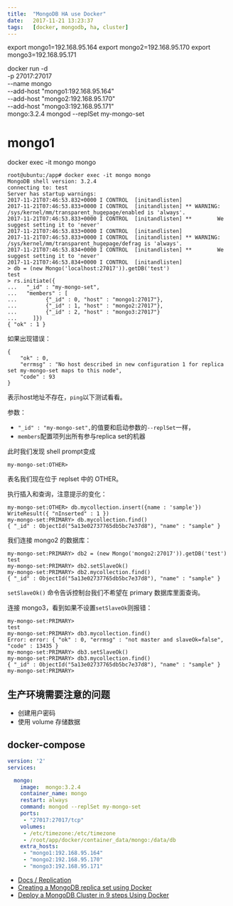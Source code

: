 ```yaml
---
title:  "MongoDB HA use Docker"
date:   2017-11-21 13:23:37
tags:   [docker, mongodb, ha, cluster]
---
```


export mongo1=192.168.95.164
export mongo2=192.168.95.170
export mongo3=192.168.95.171

docker run -d \
    -p 27017:27017 \
    --name mongo \
    --add-host "mongo1:192.168.95.164" \
    --add-host "mongo2:192.168.95.170" \
    --add-host "mongo3:192.168.95.171" \
    mongo:3.2.4 mongod --replSet my-mongo-set


# mongo1
docker exec -it mongo mongo


```
root@ubuntu:/app# docker exec -it mongo mongo
MongoDB shell version: 3.2.4
connecting to: test
Server has startup warnings:
2017-11-21T07:46:53.832+0000 I CONTROL  [initandlisten]
2017-11-21T07:46:53.833+0000 I CONTROL  [initandlisten] ** WARNING: /sys/kernel/mm/transparent_hugepage/enabled is 'always'.
2017-11-21T07:46:53.833+0000 I CONTROL  [initandlisten] **        We suggest setting it to 'never'
2017-11-21T07:46:53.833+0000 I CONTROL  [initandlisten]
2017-11-21T07:46:53.833+0000 I CONTROL  [initandlisten] ** WARNING: /sys/kernel/mm/transparent_hugepage/defrag is 'always'.
2017-11-21T07:46:53.834+0000 I CONTROL  [initandlisten] **        We suggest setting it to 'never'
2017-11-21T07:46:53.834+0000 I CONTROL  [initandlisten]
> db = (new Mongo('localhost:27017')).getDB('test')
test
> rs.initiate({
...   "_id" : "my-mongo-set",
...   "members" : [
...         {"_id" : 0, "host" : "mongo1:27017"},
...         {"_id" : 1, "host" : "mongo2:27017"},
...         {"_id" : 2, "host" : "mongo3:27017"}
...     ]})
{ "ok" : 1 }
```

如果出现错误：

```
{
    "ok" : 0,
    "errmsg" : "No host described in new configuration 1 for replica set my-mongo-set maps to this node",
    "code" : 93
}
```

表示host地址不存在，`ping`以下测试看看。

参数：

- `"_id" : "my-mongo-set",`的值要和启动参数的`--replSet`一样，
- `members`配置项列出所有参与replica set的机器


此时我们发现 shell prompt变成

```
my-mongo-set:OTHER>
```

表名我们现在位于 replset 中的 OTHER。

执行插入和查询，注意提示的变化：

```
my-mongo-set:OTHER> db.mycollection.insert({name : 'sample'})
WriteResult({ "nInserted" : 1 })
my-mongo-set:PRIMARY> db.mycollection.find()
{ "_id" : ObjectId("5a13e02737765db5bc7e37d8"), "name" : "sample" }
```

我们连接 mongo2 的数据库：

```
my-mongo-set:PRIMARY> db2 = (new Mongo('mongo2:27017')).getDB('test')
test
my-mongo-set:PRIMARY> db2.setSlaveOk()
my-mongo-set:PRIMARY> db2.mycollection.find()
{ "_id" : ObjectId("5a13e02737765db5bc7e37d8"), "name" : "sample" }
```

`setSlaveOk()` 命令告诉控制台我们不希望在 primary 数据库里面查询。

连接 mongo3，看到如果不设置`setSlaveOk`则报错：

```
my-mongo-set:PRIMARY>
test
my-mongo-set:PRIMARY> db3.mycollection.find()
Error: error: { "ok" : 0, "errmsg" : "not master and slaveOk=false", "code" : 13435 }
my-mongo-set:PRIMARY> db3.setSlaveOk()
my-mongo-set:PRIMARY> db3.mycollection.find()
{ "_id" : ObjectId("5a13e02737765db5bc7e37d8"), "name" : "sample" }
my-mongo-set:PRIMARY>
```

## 生产环境需要注意的问题

- 创建用户密码
- 使用 volume 存储数据


## docker-compose

```yaml
version: '2'
services:

  mongo:
    image:  mongo:3.2.4
    container_name: mongo
    restart: always
    command: mongod --replSet my-mongo-set
    ports:
     - "27017:27017/tcp"
    volumes:
     - /etc/timezone:/etc/timezone
     - /root/app/docker/container_data/mongo:/data/db
    extra_hosts:
     - "mongo1:192.168.95.164"
     - "mongo2:192.168.95.170"
     - "mongo3:192.168.95.171"

```

- [Docs / Replication](https://docs.mongodb.com/manual/replication/)
- [Creating a MongoDB replica set using Docker ](http://www.sohamkamani.com/blog/2016/06/30/docker-mongo-replica-set/)
- [Deploy a MongoDB Cluster in 9 steps Using Docker](https://medium.com/@gargar454/deploy-a-mongodb-cluster-in-steps-9-using-docker-49205e231319)
